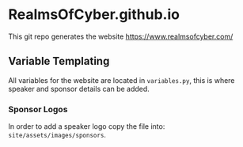 # RealmsOfCyber.github.io
This git repo generates the website https://www.realmsofcyber.com/

## Variable Templating
All variables for the website are located in `variables.py`, this is where speaker and sponsor details can be added.

### Sponsor Logos
In order to add a speaker logo copy the file into: `site/assets/images/sponsors`.